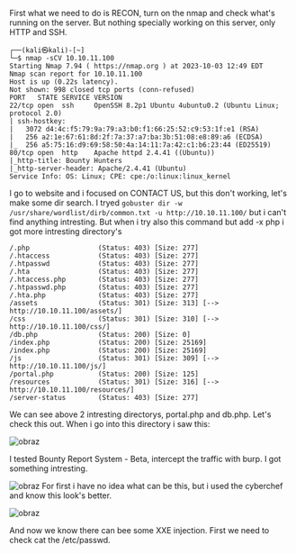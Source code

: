 First what we need to do is RECON, turn on the nmap and check what's running on the server.
But nothing specially working on this server, only HTTP and SSH.
```
┌──(kali㉿kali)-[~]
└─$ nmap -sCV 10.10.11.100
Starting Nmap 7.94 ( https://nmap.org ) at 2023-10-03 12:49 EDT
Nmap scan report for 10.10.11.100
Host is up (0.22s latency).
Not shown: 998 closed tcp ports (conn-refused)
PORT   STATE SERVICE VERSION
22/tcp open  ssh     OpenSSH 8.2p1 Ubuntu 4ubuntu0.2 (Ubuntu Linux; protocol 2.0)
| ssh-hostkey: 
|   3072 d4:4c:f5:79:9a:79:a3:b0:f1:66:25:52:c9:53:1f:e1 (RSA)
|   256 a2:1e:67:61:8d:2f:7a:37:a7:ba:3b:51:08:e8:89:a6 (ECDSA)
|_  256 a5:75:16:d9:69:58:50:4a:14:11:7a:42:c1:b6:23:44 (ED25519)
80/tcp open  http    Apache httpd 2.4.41 ((Ubuntu))
|_http-title: Bounty Hunters
|_http-server-header: Apache/2.4.41 (Ubuntu)
Service Info: OS: Linux; CPE: cpe:/o:linux:linux_kernel
```
I go to website and i focused on CONTACT US, but this don't working, let's make some dir search.
I tryed ```gobuster dir -w /usr/share/wordlist/dirb/common.txt -u http://10.10.11.100/``` but i can't find anything intresting. But when i try also this command but add -x php i got more intresting directory's

```
/.php                 (Status: 403) [Size: 277]
/.htaccess            (Status: 403) [Size: 277]
/.htpasswd            (Status: 403) [Size: 277]
/.hta                 (Status: 403) [Size: 277]
/.htaccess.php        (Status: 403) [Size: 277]
/.htpasswd.php        (Status: 403) [Size: 277]
/.hta.php             (Status: 403) [Size: 277]
/assets               (Status: 301) [Size: 313] [--> http://10.10.11.100/assets/]
/css                  (Status: 301) [Size: 310] [--> http://10.10.11.100/css/]
/db.php               (Status: 200) [Size: 0]
/index.php            (Status: 200) [Size: 25169]
/index.php            (Status: 200) [Size: 25169]
/js                   (Status: 301) [Size: 309] [--> http://10.10.11.100/js/]
/portal.php           (Status: 200) [Size: 125]
/resources            (Status: 301) [Size: 316] [--> http://10.10.11.100/resources/]
/server-status        (Status: 403) [Size: 277]
```

We can see above 2 intresting directorys, portal.php and db.php. Let's check this out.
When i go into this directory i saw this:

![obraz](https://github.com/Anogota/BountyHunter/assets/143951834/a356efbb-905f-404f-82b9-d52e242e21c4)

I tested Bounty Report System - Beta, intercept the traffic with burp.
I got something intresting.

![obraz](https://github.com/Anogota/BountyHunter/assets/143951834/7e8846fc-433e-46dd-9460-f75099d89670)
For first i have no idea what can be this, but i used the cyberchef and know this look's better.

![obraz](https://github.com/Anogota/BountyHunter/assets/143951834/681ae942-6469-4f3b-a9d8-bbbd488b4107)

And now we know there can bee some XXE injection. First we need to check cat the /etc/passwd.
 
